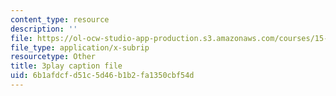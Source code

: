 ```yaml
---
content_type: resource
description: ''
file: https://ol-ocw-studio-app-production.s3.amazonaws.com/courses/15-071-the-analytics-edge-spring-2017/6b1afdcfd51c5d46b1b2fa1350cbf54d_VKFwl-T7Hs0.vtt
file_type: application/x-subrip
resourcetype: Other
title: 3play caption file
uid: 6b1afdcf-d51c-5d46-b1b2-fa1350cbf54d
---
```

